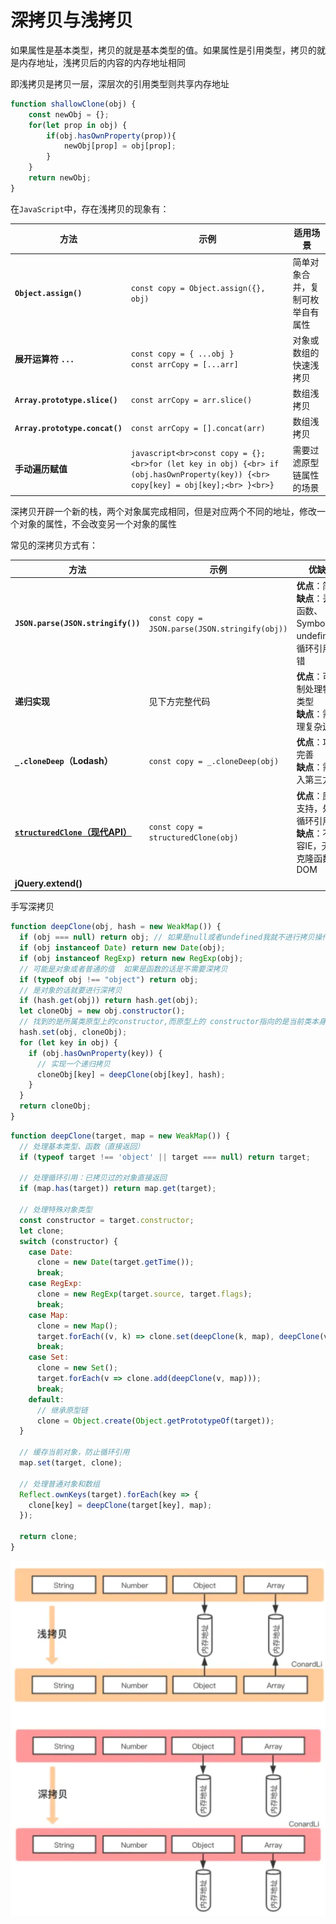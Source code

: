 # 深拷贝与浅拷贝

如果属性是基本类型，拷贝的就是基本类型的值。如果属性是引用类型，拷贝的就是内存地址，浅拷贝后的内容的内存地址相同

即浅拷贝是拷贝一层，深层次的引用类型则共享内存地址

```js
function shallowClone(obj) {
    const newObj = {};
    for(let prop in obj) {
        if(obj.hasOwnProperty(prop)){
            newObj[prop] = obj[prop];
        }
    }
    return newObj;
}
```

在`JavaScript`中，存在浅拷贝的现象有：

|**方法**|**示例**|**适用场景**|
|---|---|---|
|**`Object.assign()`**|`const copy = Object.assign({}, obj)`|简单对象合并，复制可枚举自有属性|
|**展开运算符 `...`**|`const copy = { ...obj }`<br>`const arrCopy = [...arr]`|对象或数组的快速浅拷贝|
|**`Array.prototype.slice()`**|`const arrCopy = arr.slice()`|数组浅拷贝|
|**`Array.prototype.concat()`**|`const arrCopy = [].concat(arr)`|数组浅拷贝|
|**手动遍历赋值**|`javascript<br>const copy = {};<br>for (let key in obj) {<br> if (obj.hasOwnProperty(key)) {<br> copy[key] = obj[key];<br> }<br>}`|需要过滤原型链属性的场景|

深拷贝开辟一个新的栈，两个对象属完成相同，但是对应两个不同的地址，修改一个对象的属性，不会改变另一个对象的属性

常见的深拷贝方式有：

| **方法**                                                                                                   | **示例**                                         | **优缺点**                                          |
| -------------------------------------------------------------------------------------------------------- | ---------------------------------------------- | ------------------------------------------------ |
| **`JSON.parse(JSON.stringify())`**                                                                       | `const copy = JSON.parse(JSON.stringify(obj))` | **优点**：简单<br>**缺点**：丢失函数、Symbol、undefined、循环引用报错 |
| **递归实现**                                                                                                 | 见下方完整代码                                        | **优点**：可定制处理特殊类型<br>**缺点**：需处理复杂边界               |
| **`_.cloneDeep`（Lodash）**                                                                                | `const copy = _.cloneDeep(obj)`                | **优点**：功能完善<br>**缺点**：需引入第三方库                    |
| [**`structuredClone`（现代API）** ](https://developer.mozilla.org/zh-CN/docs/Web/API/Window/structuredClone) | `const copy = structuredClone(obj)`            | **优点**：原生支持，处理循环引用<br>**缺点**：不兼容IE，无法克隆函数、DOM    |
| **jQuery.extend()**                                                                                      |                                                |                                                  |


手写深拷贝

```js
function deepClone(obj, hash = new WeakMap()) {
  if (obj === null) return obj; // 如果是null或者undefined我就不进行拷贝操作
  if (obj instanceof Date) return new Date(obj);
  if (obj instanceof RegExp) return new RegExp(obj);
  // 可能是对象或者普通的值  如果是函数的话是不需要深拷贝
  if (typeof obj !== "object") return obj;
  // 是对象的话就要进行深拷贝
  if (hash.get(obj)) return hash.get(obj);
  let cloneObj = new obj.constructor();
  // 找到的是所属类原型上的constructor,而原型上的 constructor指向的是当前类本身
  hash.set(obj, cloneObj);
  for (let key in obj) {
    if (obj.hasOwnProperty(key)) {
      // 实现一个递归拷贝
      cloneObj[key] = deepClone(obj[key], hash);
    }
  }
  return cloneObj;
}
```

```js
function deepClone(target, map = new WeakMap()) {
  // 处理基本类型、函数（直接返回）
  if (typeof target !== 'object' || target === null) return target;

  // 处理循环引用：已拷贝过的对象直接返回
  if (map.has(target)) return map.get(target);

  // 处理特殊对象类型
  const constructor = target.constructor;
  let clone;
  switch (constructor) {
    case Date:
      clone = new Date(target.getTime());
      break;
    case RegExp:
      clone = new RegExp(target.source, target.flags);
      break;
    case Map:
      clone = new Map();
      target.forEach((v, k) => clone.set(deepClone(k, map), deepClone(v, map)));
      break;
    case Set:
      clone = new Set();
      target.forEach(v => clone.add(deepClone(v, map)));
      break;
    default:
      // 继承原型链
      clone = Object.create(Object.getPrototypeOf(target));
  }

  // 缓存当前对象，防止循环引用
  map.set(target, clone);

  // 处理普通对象和数组
  Reflect.ownKeys(target).forEach(key => {
    clone[key] = deepClone(target[key], map);
  });

  return clone;
}
```


![](../assets/Pasted%20image%2020240826173933.png)